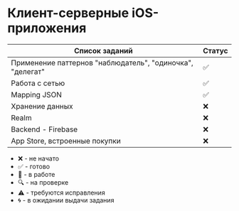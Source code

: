 # Клиент-серверные iOS-приложения

| Список заданий                                            | Статус             |
| --------------------------------------------------------- | ------------------ |
| Применение паттернов "наблюдатель", "одиночка", "делегат" | :white_check_mark: |
| Работа с сетью                                            | :white_check_mark: |
| Mapping JSON                                              | :white_check_mark: |
| Хранение данных                                           | :x:                |
| Realm                                                     | :x:                |
| Backend - Firebase                                        | :x:                |
| App Store, встроенные покупки                             | :x:                |

-   :x: - не начато
-   :white_check_mark: - готово
-   :memo: - в работе
-   :mag: - на проверке
-   :warning: - требуются исправления
-   :cyclone: - в ожидании выдачи задания
